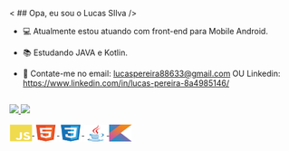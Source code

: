 < ## Opa, eu sou o Lucas SIlva />

- 💻 Atualmente estou atuando com front-end para Mobile Android.
- 📚 Estudando JAVA e Kotlin.
- 🔎 Contate-me no email: lucaspereira88633@gmail.com OU Linkedin: https://www.linkedin.com/in/lucas-pereira-8a4985146/

  ##

 <div>
  <a href="https://github.com/luc-ads">
  <img height="180em" src="https://github-readme-stats.vercel.app/api?username=lucassilva&show_icons=true&theme=dark&include_all_commits=true&count_private=true"/>
  <img height="180em" src="https://github-readme-stats.vercel.app/api/top-langs/?username=lucassilva&layout=compact&langs_count=7&theme=dark"/>
</div>
  
<div style="display: inline_block"><br>
  <img align="center" alt="Luc-Js" height="30" width="40" src="https://raw.githubusercontent.com/devicons/devicon/master/icons/javascript/javascript-plain.svg">
  <img align="center" alt="Luc-HTML" height="30" width="40" src="https://raw.githubusercontent.com/devicons/devicon/master/icons/html5/html5-original.svg">
  <img align="center" alt="Luc-CSS" height="30" width="40" src="https://raw.githubusercontent.com/devicons/devicon/master/icons/css3/css3-original.svg">
  <img align="center" alt="Luc-CSS" height="30" width="40" src="https://raw.githubusercontent.com/devicons/devicon/master/icons/java/java-original.svg">
  <img align="center" alt="Luc-CSS" height="30" width="40" src="https://raw.githubusercontent.com/devicons/devicon/master/icons/kotlin/kotlin-original.svg">
</div>
  
  ##
